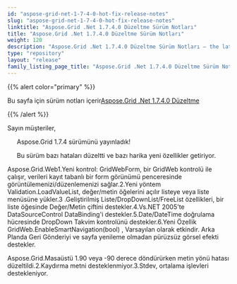 ```yaml
---
id: "aspose-grid-net-1-7-4-0-hot-fix-release-notes"
slug: "aspose-grid-net-1-7-4-0-hot-fix-release-notes"
linktitle: "Aspose.Grid .Net 1.7.4.0 Düzeltme Sürüm Notları"
title: "Aspose.Grid .Net 1.7.4.0 Düzeltme Sürüm Notları"
weight: 120
description: "Aspose.Grid .Net 1.7.4.0 Düzeltme Sürüm Notları – the latest updates and fixes."
type: "repository"
layout: "release"
family_listing_page_title: "Aspose.Grid .Net 1.7.4.0 Düzeltme Sürüm Notları"
---
```

{{% alert color="primary" %}} 

 Bu sayfa için sürüm notları içerir[Aspose.Grid .Net 1.7.4.0 Düzeltme](https://releases.aspose.com/cells/net/new-releases/aspose.grid-.net-1.7.4.0-hot-fix/)

{{% /alert %}} 

 Sayın müşteriler,

 `   `Aspose.Grid 1.7.4 sürümünü yayınladık!

 `   `Bu sürüm bazı hataları düzeltti ve bazı harika yeni özellikler getiriyor.

Aspose.Grid.Web1.Yeni kontrol: GridWebForm, bir GridWeb kontrolü ile çalışır, verileri kayıt tabanlı bir form görünümü penceresinde görüntülemenizi/düzenlemenizi sağlar.2.Yeni yöntem Validation.LoadValueList, değer/metin öğelerini açılır listeye veya liste menüsüne yükler.3 .Geliştirilmiş Liste/DropDownList/FreeList özellikleri, bir liste öğesinde Değer/Metin çiftini destekler.4.Vs.NET 2005'te DataSourceControl DataBinding'i destekler.5.Date/DateTime doğrulama hücresinde DropDown Takvim kontrolünü destekler.6.Yeni Özellik GridWeb.EnableSmartNavigation(bool) , Varsayılan olarak etkindir. Arka Planda Geri Gönderiyi ve sayfa yenileme olmadan pürüzsüz görsel efekti destekler.

 Aspose.Grid.Masaüstü 1.90 veya -90 derece döndürürken metin yönü hatası düzeltildi.2.Kaydırma metni desteklenmiyor.3.Stdev, ortalama işlevleri destekleniyor.


